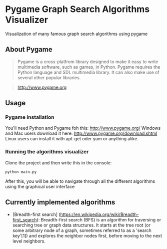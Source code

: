 # Pygame Graph Search Algorithms Visualizer
Visualization of many famous graph search algorithms using pygame

## About Pygame
> Pygame is a cross-platfrom library designed to make it easy to write multimedia software, such as games, in Python.
> Pygame requires the Python language and SDL multimedia library. It can also make use of several other popular libraries.

> http://www.pygame.org

## Usage
### Pygame installation
You'll need Python and Pygame foh this: http://www.pygame.org/
Windows and Mac users download it here: http://www.pygame.org/download.shtml
Linux users can install it with apt-get oder yum or anything alike.
### Running the algorithms visualizer
Clone the project and then write this in the console:
```
python main.py
```
After this, you will be able to navigate through all the different algorithms using the
graphical user interface

## Currently implemented algorithms
* [Breadth-first search] (https://en.wikipedia.org/wiki/Breadth-first_search): Breadth-first search (BFS) is an algorithm for traversing or searching tree or graph data structures. It starts at the tree root (or some arbitrary node of a graph, sometimes referred to as a 'search key'[1]) and explores the neighbor nodes first, before moving to the next level neighbors.



